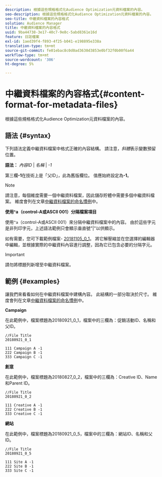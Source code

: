 ```yaml
---
description: 根據這些規格格式化Audience Optimization元資料檔案的內容。
seo-description: 根據這些規格格式化Audience Optimization元資料檔案的內容。
seo-title: 中繼資料檔案的內容格式
solution: Audience Manager
title: 中繼資料檔案的內容格式
uuid: 9ba44738-3e17-40c7-9e8c-5abd8361e16d
feature: 日誌檔案
exl-id: 1aed39f4-f893-4f25-b041-e198895e338a
translation-type: tm+mt
source-git-commit: fe01ebac8c0d0ad3630d3853e0bf32f0b00f6a44
workflow-type: tm+mt
source-wordcount: '306'
ht-degree: 5%

---
```


# 中繼資料檔案的內容格式{#content-format-for-metadata-files}

根據這些規格格式化Audience Optimization元資料檔案的內容。

## 語法 {#syntax}

下列語法定義中繼資料檔案中格式正確的內容結構。 請注意，*斜體*&#x200B;表示變數預留位置。

**語法：**  *內容ID* | *名稱* | *-1*

<!--In the contents syntax, you'll notice a parent ID variable. Don't confuse it with the parent ID used in the [metadata file name](../../../reporting/audience-optimization-reports/metadata-files-intro/metadata-file-names.md). These 2 variables seem similar, but they represent different things. In the file name, the parent ID corresponds to a category like "campaign" (ID 1), "placement" (ID 3), or "tactic" (ID 9), etc. In the file body:-->

第三欄&#x200B;**-1**&#x200B;在技術上是「父ID」，此為舊版欄位。 值應始終設定為&#x200B;**-1**。

>[!NOTE]
>
>請注意，每個維度需要一個中繼資料檔案，因此儲存貯體中需要多個中繼資料檔案。 維度會列在文章[中繼資料檔案的命名慣例](../../../reporting/audience-optimization-reports/metadata-files-intro/metadata-file-names.md#child-dimension)中。

**使用^a（control-A或ASCII 001）分隔檔案項目**

使用`^a`（control-A或ASCII 001）來分隔中繼資料檔案中的內容。 由於這些字元是非列印字元，上述語法範例只會顯示垂直號&quot;|&quot;以供顯示。

如有需要，您可下載範例檔案- [20181105_0_1](assets/20181105_0_1.zip)。 將它解壓縮並在您選擇的編輯器中編輯，並根據實際的中繼資料內容進行調整，因為它已包含必要的分隔字元。

>[!IMPORTANT]
>
>請勿將標題列新增至中繼資料檔案。

## 範例 {#examples}

讓我們來看看如何在中繼資料檔案中建構內容。 此結構的一部分取決於尺寸。 維度會列在文章[中繼資料檔案的命名慣例](../../../reporting/audience-optimization-reports/metadata-files-intro/metadata-file-names.md#child-dimension)中。

**Campaign** 

在此範例中，檔案標題為20180921_0_1，檔案中的三欄為：促銷活動ID、名稱和父ID。

<!--Let's say you want to populate the creative drop down menu with creative names from a particular campaign. In this case, your metadata file name would include ID 1 (campaign) and ID 2 (creative). Following the content syntax, your metadata file would contain the creative ID, creative name, and actual campaign ID.-->

```
//File Title
20180921_0_1

111 Campaign A -1
222 Campaign B -1
333 Campaign C -1
```

**創意**

在此範例中，檔案標題為20180827_0_2，檔案中的三欄為：Creative ID、Name和Parent ID。

```
//File Title
20180921_0_2

111 Creative A -1
222 Creative B -1
333 Creative C -1
```

**網站**

在此範例中，檔案標題為20180921_0_5，檔案中的三欄為：網站ID、名稱和父ID。

```
//File Title
20180921_0_5

111 Site A -1
222 Site B -1
333 Site C -1
```

